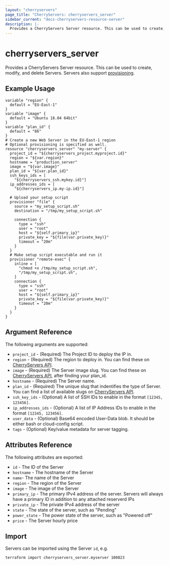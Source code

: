 ```yaml
---
layout: "cherryservers"
page_title: "CherryServers: cherryservers_server"
sidebar_current: "docs-cherryservers-resource-server"
description: |-
  Provides a CherryServers Server resource. This can be used to create, modify, and delete Servers. Servers also support provisioning.
---
```


# cherryservers\_server

Provides a CherryServers Server resource. This can be used to create,
modify, and delete Servers. Servers also support
[provisioning](/docs/provisioners/index.html).

## Example Usage

```hcl
variable "region" {
  default = "EU-East-1"
}
variable "image" {
  default = "Ubuntu 18.04 64bit"
}
variable "plan_id" {
  default = "86"
}
# Create a new Web Server in the EU-East-1 region
# Optional provisioning is specified as well.
resource "cherryservers_server" "my-server" {
  project_id = "${cherryservers_project.myproject.id}"
  region = "${var.region}"
  hostname = "production_server"
  image = "${var.image}"
  plan_id = "${var.plan_id}"
  ssh_keys_ids = [
    "${cherryservers_ssh.mykey.id}"]
  ip_addresses_ids = [
    "${cherryservers_ip.my-ip.id}"]

  # Upload your setup script
  provisioner "file" {
    source = "my_setup_script.sh"
    destination = "/tmp/my_setup_script.sh"

    connection {
      type = "ssh"
      user = "root"
      host = "${self.primary_ip}"
      private_key = "${file(var.private_key)}"
      timeout = "20m"
    }
  }
  # Make setup script executable and run it
  provisioner "remote-exec" {
    inline = [
      "chmod +x /tmp/my_setup_script.sh",
      "/tmp/my_setup_script.sh",
    ]
    connection {
      type = "ssh"
      user = "root"
      host = "${self.primary_ip}"
      private_key = "${file(var.private_key)}"
      timeout = "20m"
    }
  }
}
```

## Argument Reference

The following arguments are supported:

* `project_id` - (Required) The Project ID to deploy the IP in.
* `region` - (Required) The region to deploy in. You can find these on [CherryServers API](https://api.cherryservers.com/doc/#tag/Regions).
* `image` - (Required) The Server image slug. You can find these on [CherryServers API](https://api.cherryservers.com/doc/#tag/Images/paths/~1v1~1plans~1{planId}~1images/get), after finding your plan_id.
* `hostname` - (Required) The Server name.
* `plan_id` - (Required) The unique slug that indentifies the type of Server. You can find a list of available slugs on [CherryServers API](https://api.cherryservers.com/doc/#tag/Plans/paths/~1v1~1teams~1{teamId}~1plans/get).
* `ssh_key_ids` - (Optional) A list of SSH IDs to enable in the format `[12345, 123456]`. 
* `ip_addresses_ids` - (Optional) A list of IP Address IDs to enable in the format `[12345, 123456]`. 
* `user_data` - (Optional) Base64 encoded User-Data blob. It should be either bash or cloud-config script.
* `tags` - (Optional) Key/value metadata for server tagging.

## Attributes Reference

The following attributes are exported:

* `id` - The ID of the Server
* `hostname` - The hostname of the Server
* `name`- The name of the Server
* `region` - The region of the Server
* `image` - The image of the Server
* `primary_ip` - The primary IPv4 address of the server. Servers will always have a primary ID in addition to any attached reserverd IPs
* `private_ip` - The private IPv4 address of the server
* `state` - The state of the server, such as "Pending"
* `power_state` - The power state of the server, such as "Powered off"
* `price` - The Server hourly price

## Import

Servers can be imported using the Server `id`, e.g.

```
terraform import cherryservers_server.myserver 100823
```
